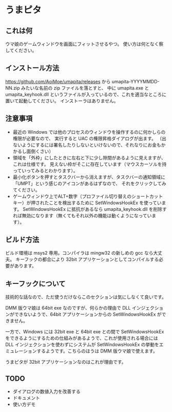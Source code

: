 # うまピタ

## これは何
ウマ娘のゲームウィンドウを画面にフィットさせるやつ。
使い方は何となく察してください。

## インストール方法
https://github.com/AoiMoe/umapita/releases から umapita-YYYYMMDD-NN.zip みたいな名前の zip ファイルを落とすと、
中に umapita.exe と umapita_keyhook.dll というファイルが入っているので、これを適当なところに置いて起動してください。
インストーラはありません。

## 注意事項
- 最近の Windows では他のプロセスのウィンドウを操作するのに何かしらの権限が必要なので、
  実行すると UAC の権限昇格ダイアログが出ます。
  （出ないようにするには署名したりしないといけないので、それなりにお金もかかるし面倒くさい）
- 領域を「外枠」にしたときに左右と下に少し隙間があるように見えますが、これは仕様です。
  見えない枠がそこに存在しています（マウスカーソルを持っていってみるとわかります）。
- 最小化ボタンを押すとタスクバーから消えますが、タスクバーの通知領域に「UMPT」という感じのアイコンがあるはずなので、
  それをクリックしてみてください。
- ゲームウィンドウ上でALT+数字（プロファイル切り替えのショートカットキー）が押されたことを検出するために SetWindowsHookEx を使っています。
  SetWindowsHookEx に抵抗があるなら umapita_keyhook.dll を削除すれば無効になります（無くてもそれ以外の機能は動くようになっています）。

## ビルド方法
ビルド環境は msys2 専用。コンパイラは mingw32 の新しめの gcc なら大丈夫。
キーフックの都合により 32bit アプリケーションとしてコンパイルする必要があります。

## キーフックについて
技術的な話なので、ただ使うだけならこのセクションは気にしなくて良いです。

DMM 版ウマ娘は 64bit exe なのですが、何らかの理由で DLL インジェクションができないようで、64bit アプリケーションからの SetWindowsHookEx ができません。

一方で、Windows には 32bit exe と 64bit exe との間で SetWindowsHookEx をできるようにするための仕組みがあるようで、これが使用される場合には DLL インジェクションを使わずにシステムが SetWindowsHookEx の挙動をエミュレーションするようです。こちらのほうは DMM 版ウマ娘で使えます。

うまピタが 32bit アプリケーションなのはこれが理由です。


## TODO
- ダイアログの数値入力を改善する
- ドキュメント
- 使い方デモ
